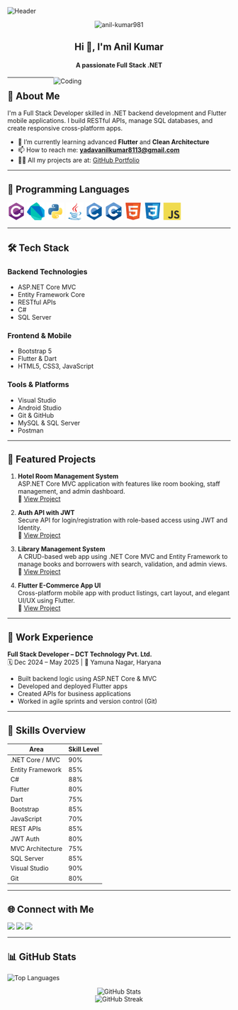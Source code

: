 
![Header](https://cdn-ilajckf.nitrocdn.com/utLabjbGVjpaYDQkazoKnooguTzYeQRR/assets/images/optimized/rev-acc479d/tamediacdn.techaheadcorp.com/wp-content/uploads/2021/01/16052634/11trendsblog-1.gif)

<p align="center">
  <img src="https://komarev.com/ghpvc/?username=anil-kumar981&label=Profile%20views&color=0e75b6&style=flat" alt="anil-kumar981" />
</p>

<h2 align="center">Hi 👋, I'm Anil Kumar</h2>
<h4 align="center">A passionate Full Stack .NET </h4>

<img align="right" alt="Coding" width="400" src="https://cdn.dribbble.com/users/1233499/screenshots/3852878/mobile-development2-2.gif">

---

## 🚀 About Me

I'm a Full Stack Developer skilled in .NET backend development and Flutter mobile applications. I build RESTful APIs, manage SQL databases, and create responsive cross-platform apps.

- 🌱 I’m currently learning advanced **Flutter** and **Clean Architecture**
- 📫 How to reach me: **yadavanilkumar8113@gmail.com**
- 👨‍💻 All my projects are at: [GitHub Portfolio](https://github.com/anil-kumar981)

---

## 🧠 Programming Languages

<p align="left">
  <img src="https://raw.githubusercontent.com/devicons/devicon/master/icons/csharp/csharp-original.svg" width="40" title="C#" />
  <img src="https://raw.githubusercontent.com/devicons/devicon/master/icons/dart/dart-original.svg" width="40" title="Dart" />
  <img src="https://raw.githubusercontent.com/devicons/devicon/master/icons/python/python-original.svg" width="40" title="Python" />
  <img src="https://raw.githubusercontent.com/devicons/devicon/master/icons/java/java-original.svg" width="40" title="Java" />
  <img src="https://raw.githubusercontent.com/devicons/devicon/master/icons/c/c-original.svg" width="40" title="C" />
  <img src="https://raw.githubusercontent.com/devicons/devicon/master/icons/cplusplus/cplusplus-original.svg" width="40" title="C++" />
  <img src="https://raw.githubusercontent.com/devicons/devicon/master/icons/html5/html5-original.svg" width="40" title="HTML5" />
  <img src="https://raw.githubusercontent.com/devicons/devicon/master/icons/css3/css3-original.svg" width="40" title="CSS3" />
  <img src="https://raw.githubusercontent.com/devicons/devicon/master/icons/javascript/javascript-original.svg" width="40" title="JavaScript" />
</p>

---

## 🛠️ Tech Stack

### Backend Technologies
- ASP.NET Core MVC
- Entity Framework Core
- RESTful APIs
- C#
- SQL Server

### Frontend & Mobile
- Bootstrap 5
- Flutter & Dart
- HTML5, CSS3, JavaScript

### Tools & Platforms
- Visual Studio
- Android Studio
- Git & GitHub
- MySQL & SQL Server
- Postman

---

## 📂 Featured Projects

1. **Hotel Room Management System**  
   ASP.NET Core MVC application with features like room booking, staff management, and admin dashboard.  
   🔗 [View Project](https://github.com/anilkumar-dct/Hotel-Room-Management-System)

2. **Auth API with JWT**  
   Secure API for login/registration with role-based access using JWT and Identity.  
   🔗 [View Project](https://github.com/dev-himanshu-karnwal/angular-dotnet/tree/master/backend)

3. **Library Management System**  
   A CRUD-based web app using .NET Core MVC and Entity Framework to manage books and borrowers with search, validation, and admin views.  
   🔗 [View Project](https://github.com/anil-kumar981/Library-Management-System)

4. **Flutter E-Commerce App UI**  
   Cross-platform mobile app with product listings, cart layout, and elegant UI/UX using Flutter.  
   🔗 [View Project](https://github.com/anil-kumar981/shopping_app_ui/tree/new-branch-shoppinp-app-ui)

---

## 💼 Work Experience

**Full Stack Developer – DCT Technology Pvt. Ltd.**  
🗓️ Dec 2024 – May 2025 | 📍 Yamuna Nagar, Haryana

- Built backend logic using ASP.NET Core & MVC  
- Developed and deployed Flutter apps  
- Created APIs for business applications  
- Worked in agile sprints and version control (Git)

---

## 🎯 Skills Overview

| Area                | Skill Level |
|---------------------|-------------|
| .NET Core / MVC     | 90%         |
| Entity Framework    | 85%         |
| C#                  | 88%         |
| Flutter             | 80%         |
| Dart                | 75%         |
| Bootstrap           | 85%         |
| JavaScript          | 70%         |
| REST APIs           | 85%         |
| JWT Auth            | 80%         |
| MVC Architecture    | 75%         |
| SQL Server          | 85%         |
| Visual Studio       | 90%         |
| Git                 | 80%         |

---

## 🌐 Connect with Me

<p align="left">
  <a href="https://www.linkedin.com/in/anil-kumar-yadav-38818426a/" target="blank"><img src="https://raw.githubusercontent.com/rahuldkjain/github-profile-readme-generator/master/src/images/icons/Social/linked-in-alt.svg" width="30" /></a>
  <a href="https://www.hackerrank.com/profile/yadavanilkumar82" target="blank"><img src="https://raw.githubusercontent.com/rahuldkjain/github-profile-readme-generator/master/src/images/icons/Social/hackerrank.svg" width="30" /></a>
  <a href="https://leetcode.com/u/anilkumar981/" target="blank"><img src="https://raw.githubusercontent.com/rahuldkjain/github-profile-readme-generator/master/src/images/icons/Social/leet-code.svg" width="30" /></a>
</p>

---

## 📊 GitHub Stats

<p align="left">
  <img src="https://github-readme-stats.vercel.app/api/top-langs?username=anil-kumar981&show_icons=true&locale=en&layout=compact" alt="Top Languages" />
</p>
<p align="center">
  <img src="https://github-readme-stats.vercel.app/api?username=anil-kumar981&show_icons=true&locale=en" alt="GitHub Stats" />
  <br/>
  <img src="https://github-readme-streak-stats.herokuapp.com/?user=anil-kumar981&" alt="GitHub Streak" />
</p>
